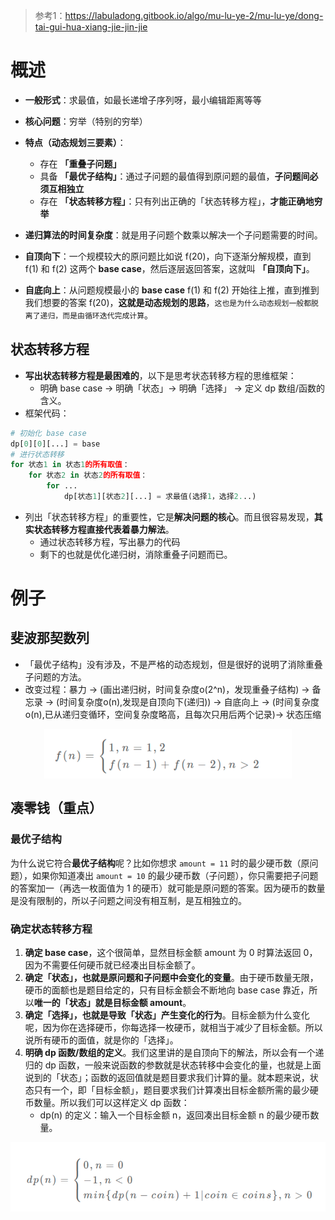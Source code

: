
> 参考1：https://labuladong.gitbook.io/algo/mu-lu-ye-2/mu-lu-ye/dong-tai-gui-hua-xiang-jie-jin-jie    
> 

# 概述
- **一般形式**：求最值，如最长递增子序列呀，最小编辑距离等等
- **核心问题**：穷举（特别的穷举）
- **特点（动态规划三要素）**：
  - 存在 **「重叠子问题」**
  - 具备 **「最优子结构」**：通过子问题的最值得到原问题的最值，**子问题间必须互相独立**
  - 存在 **「状态转移方程」**：只有列出正确的「状态转移方程」，**才能正确地穷举**


- **递归算法的时间复杂度**：就是用子问题个数乘以解决一个子问题需要的时间。

- **自顶向下**：一个规模较大的原问题比如说 f(20)，向下逐渐分解规模，直到 f(1) 和 f(2) 这两个 **base case**，然后逐层返回答案，这就叫 **「自顶向下」**。
- **自底向上**：从问题规模最小的  **base case** f(1) 和 f(2) 开始往上推，直到推到我们想要的答案 f(20)，**这就是动态规划的思路**，`这也是为什么动态规划一般都脱离了递归，而是由循环迭代完成计算`。


## 状态转移方程
- **写出状态转移方程是最困难的**，以下是思考状态转移方程的思维框架：
  - 明确 base case -> 明确「状态」-> 明确「选择」 -> 定义 dp 数组/函数的含义。
- 框架代码：
```py
# 初始化 base case
dp[0][0][...] = base
# 进行状态转移
for 状态1 in 状态1的所有取值：
    for 状态2 in 状态2的所有取值：
        for ...
            dp[状态1][状态2][...] = 求最值(选择1，选择2...)
```
- 列出「状态转移方程」的重要性，它是**解决问题的核心**。而且很容易发现，**其实状态转移方程直接代表着暴力解法**。
  - 通过状态转移方程，写出暴力的代码
  - 剩下的也就是优化递归树，消除重叠子问题而已。

# 例子
## 斐波那契数列
- 「最优子结构」没有涉及，不是严格的动态规划，但是很好的说明了消除重叠子问题的方法。
- 改变过程：暴力 -> (画出递归树，时间复杂度o(2^n)，发现重叠子结构) -> 备忘录 -> (时间复杂度o(n),发现是自顶向下(递归)) -> 自底向上 -> (时间复杂度o(n),已从递归变循环，空间复杂度略高，且每次只用后两个记录)-> 状态压缩

<div align="center" style="zoom:60%"><img src="./pic/2.png"></div>

## 凑零钱（重点）
### 最优子结构
为什么说它符合**最优子结构**呢？比如你想求 `amount = 11` 时的最少硬币数（原问题），如果你知道凑出 `amount = 10` 的最少硬币数（子问题），你只需要把子问题的答案加一（再选一枚面值为 1 的硬币）就可能是原问题的答案。因为硬币的数量是没有限制的，所以子问题之间没有相互制，是互相独立的。


### 确定状态转移方程
1. **确定 base case**，这个很简单，显然目标金额 amount 为 0 时算法返回 0，因为不需要任何硬币就已经凑出目标金额了。
2. **确定「状态」，也就是原问题和子问题中会变化的变量**。由于硬币数量无限，硬币的面额也是题目给定的，只有目标金额会不断地向 base case 靠近，所以**唯一的「状态」就是目标金额 amount**。
3. **确定「选择」，也就是导致「状态」产生变化的行为**。目标金额为什么变化呢，因为你在选择硬币，你每选择一枚硬币，就相当于减少了目标金额。所以说所有硬币的面值，就是你的「选择」。
4. **明确 dp 函数/数组的定义**。我们这里讲的是自顶向下的解法，所以会有一个递归的 dp 函数，一般来说函数的参数就是状态转移中会变化的量，也就是上面说到的「状态」；函数的返回值就是题目要求我们计算的量。就本题来说，状态只有一个，即「目标金额」，题目要求我们计算凑出目标金额所需的最少硬币数量。所以我们可以这样定义 dp 函数：
   - dp(n) 的定义：输入一个目标金额 n，返回凑出目标金额 n 的最少硬币数量。

<div align="center" style="zoom:60%"><img src="./pic/1.png"></div>